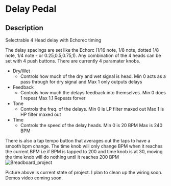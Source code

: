 # Delay Pedal

## Description
Selectrable 4 Head delay with Echorec timing

The delay spacings are set like the Echorc (1/16 note, 1/8 note, dotted 1/8 note, 1/4 note - or 0.25,0.5,0.75,1).
Any combination of the 4 heads can be set with 4 push buttons.
There are currently 4 paramater knobs.
- Dry/Wet
  - Controls how much of the dry and wet signal is head. Min 0 acts as a pass through for dry signal and Max 1 only outputs delays
- Feedback
  - Controls how much the delays feedback into themselves. Min 0 does 1 repeat Max 1.1 Repeats forver
- Tone
  - Controls the freq. of the delays. Min 0 is LP filter maxed out Max 1 is HP filter maxed out
- Time
  - Controls the speed of the delay heads. Min 0 is 20 BPM Max is 240 BPM

There is also a tap tempo button that averages out the taps to have a smooth bpm change.
The time knob will only change BPM when it reaches the current BPM 
i.e if BPM is tapped to 200 and time knob is at 30, moving the time knob will do nothing until it reaches 200 BPM
![Breadboard_project](https://i.imgur.com/JZHSYPE.jpg)

Picture above is current state of project. I plan to clean up the wiring soon.
Demos video coming soon.